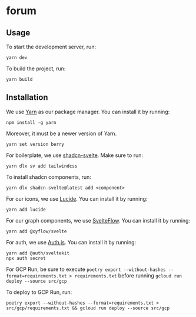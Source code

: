# forum

## Usage

To start the development server, run:

```
yarn dev
```

To build the project, run:

```
yarn build
```

## Installation

We use [Yarn](https://yarnpkg.com) as our package manager. You can install it by running:

```
npm install -g yarn
```

Moreover, it must be a newer version of Yarn.

```
yarn set version berry
```

For boilerplate, we use [shadcn-svelte](https://www.shadcn-svelte.com/). Make sure to run:

```
yarn dlx sv add tailwindcss
```

To install shadcn components, run:

```
yarn dlx shadcn-svelte@latest add <component>
```

For our icons, we use [Lucide](https://lucide.netlify.app). You can install it by running:

```
yarn add lucide
```

For our graph components, we use [SvelteFlow](https://svelteflow.dev/). You can install it by running:

```
yarn add @xyflow/svelte
```

For auth, we use [Auth.js](https://authjs.dev/). You can install it by running:

```
yarn add @auth/sveltekit
npx auth secret
```

For GCP Run, be sure to execute `poetry export --without-hashes --format=requirements.txt > requirements.txt` before running `gcloud run deploy --source src/gcp`

To deploy to GCP Run, run:

```
poetry export --without-hashes --format=requirements.txt > src/gcp/requirements.txt && gcloud run deploy --source src/gcp
```
